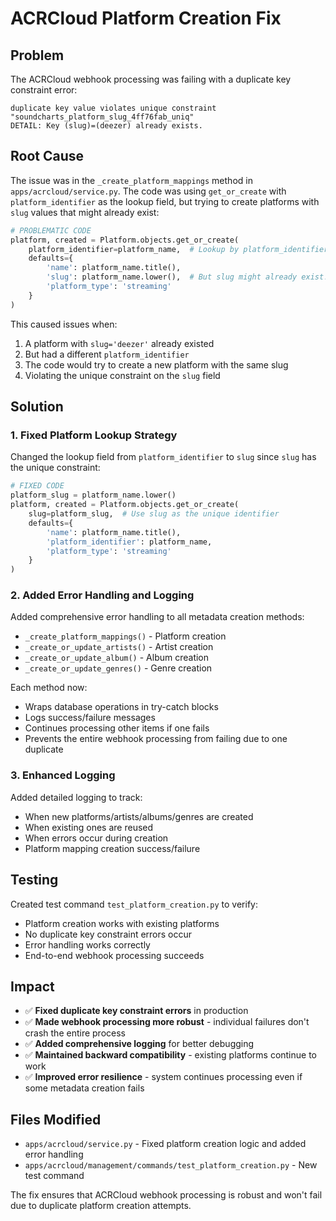 # ACRCloud Platform Creation Fix

## Problem

The ACRCloud webhook processing was failing with a duplicate key constraint error:

```
duplicate key value violates unique constraint "soundcharts_platform_slug_4ff76fab_uniq"
DETAIL: Key (slug)=(deezer) already exists.
```

## Root Cause

The issue was in the `_create_platform_mappings` method in `apps/acrcloud/service.py`. The code was using `get_or_create` with `platform_identifier` as the lookup field, but trying to create platforms with `slug` values that might already exist:

```python
# PROBLEMATIC CODE
platform, created = Platform.objects.get_or_create(
    platform_identifier=platform_name,  # Lookup by platform_identifier
    defaults={
        'name': platform_name.title(),
        'slug': platform_name.lower(),  # But slug might already exist!
        'platform_type': 'streaming'
    }
)
```

This caused issues when:
1. A platform with `slug='deezer'` already existed
2. But had a different `platform_identifier` 
3. The code would try to create a new platform with the same slug
4. Violating the unique constraint on the `slug` field

## Solution

### 1. Fixed Platform Lookup Strategy

Changed the lookup field from `platform_identifier` to `slug` since `slug` has the unique constraint:

```python
# FIXED CODE
platform_slug = platform_name.lower()
platform, created = Platform.objects.get_or_create(
    slug=platform_slug,  # Use slug as the unique identifier
    defaults={
        'name': platform_name.title(),
        'platform_identifier': platform_name,
        'platform_type': 'streaming'
    }
)
```

### 2. Added Error Handling and Logging

Added comprehensive error handling to all metadata creation methods:

- `_create_platform_mappings()` - Platform creation
- `_create_or_update_artists()` - Artist creation  
- `_create_or_update_album()` - Album creation
- `_create_or_update_genres()` - Genre creation

Each method now:
- Wraps database operations in try-catch blocks
- Logs success/failure messages
- Continues processing other items if one fails
- Prevents the entire webhook processing from failing due to one duplicate

### 3. Enhanced Logging

Added detailed logging to track:
- When new platforms/artists/albums/genres are created
- When existing ones are reused
- When errors occur during creation
- Platform mapping creation success/failure

## Testing

Created test command `test_platform_creation.py` to verify:
- Platform creation works with existing platforms
- No duplicate key constraint errors occur
- Error handling works correctly
- End-to-end webhook processing succeeds

## Impact

- ✅ **Fixed duplicate key constraint errors** in production
- ✅ **Made webhook processing more robust** - individual failures don't crash the entire process
- ✅ **Added comprehensive logging** for better debugging
- ✅ **Maintained backward compatibility** - existing platforms continue to work
- ✅ **Improved error resilience** - system continues processing even if some metadata creation fails

## Files Modified

- `apps/acrcloud/service.py` - Fixed platform creation logic and added error handling
- `apps/acrcloud/management/commands/test_platform_creation.py` - New test command

The fix ensures that ACRCloud webhook processing is robust and won't fail due to duplicate platform creation attempts.

